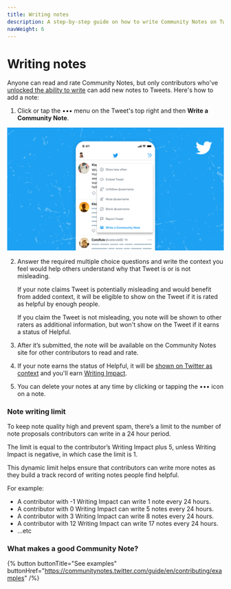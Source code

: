 ```yaml
---
title: Writing notes
description: A step-by-step guide on how to write Community Notes on Twitter.
navWeight: 6
---
```

# Writing notes

Anyone can read and rate Community Notes, but only contributors who've [unlocked the ability to write](./writing-ability.md) can add new notes to Tweets. Here's how to add a note:

1. Click or tap the ••• menu on the Tweet's top right and then **Write a Community Note**.

![A Tweet with the options menu open. “Write a Community Note” listed as the last item](../images/writing-notes.png)

2. Answer the required multiple choice questions and write the context you feel would help others understand why that Tweet is or is not misleading.

   If your note claims Tweet is potentially misleading and would benefit from added context, it will be eligible to show on the Tweet if it is rated as helpful by enough people.

   If you claim the Tweet is not misleading, you note will be shown to other raters as additional information, but won't show on the Tweet if it earns a status of Helpful.

3. After it’s submitted, the note will be available on the Community Notes site for other contributors to read and rate.

4. If your note earns the status of Helpful, it will be [shown on Twitter as context](./notes-on-twitter) and you'll earn [Writing Impact](./writing-and-rating-impact.md).

5. You can delete your notes at any time by clicking or tapping the ••• icon on a note.


### Note writing limit

To keep note quality high and prevent spam, there’s a limit to the number of note proposals contributors can write in a 24 hour period.

The limit is equal to the contributor’s Writing Impact plus 5, unless Writing Impact is negative, in which case the limit is 1.

This dynamic limit helps ensure that contributors can write more notes as they build a track record of writing notes people find helpful.

For example:

- A contributor with -1 Writing Impact can write 1 note every 24 hours.
- A contributor with 0 Writing Impact can write 5 notes every 24 hours.
- A contributor with 3 Writing Impact can write 8 notes every 24 hours.
- A contributor with 12 Writing Impact can write 17 notes every 24 hours.
- …etc


### What makes a good Community Note?

{% button buttonTitle="See examples" buttonHref="https://communitynotes.twitter.com/guide/en/contributing/examples" /%}
